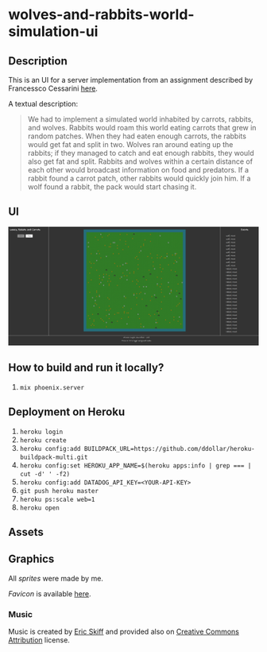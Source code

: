 # wolves-and-rabbits-world-simulation-ui

## Description

This is an UI for a server implementation from an assignment described by Francessco Cessarini [here](http://www.youtube.com/watch?v=d5G3P2iosmA).

A textual description:

> We had to implement a simulated world inhabited by carrots, rabbits, and wolves. Rabbits would roam this world eating carrots that grew in random patches. When they had eaten enough carrots, the rabbits would get fat and split in two. Wolves ran around eating up the rabbits; if they managed to catch and eat enough rabbits, they would also get fat and split. Rabbits and wolves within a certain distance of each other would broadcast information on food and predators. If a rabbit found a carrot patch, other rabbits would quickly join him. If a wolf found a rabbit, the pack would start chasing it.

## UI

![Simulation in action](/docs/Screenshot.png)

## How to build and run it locally?

1. `mix phoenix.server`

## Deployment on Heroku

1. `heroku login`
2. `heroku create`
3. `heroku config:add BUILDPACK_URL=https://github.com/ddollar/heroku-buildpack-multi.git`
4. `heroku config:set HEROKU_APP_NAME=$(heroku apps:info | grep === | cut -d' ' -f2)`
5. `heroku config:add DATADOG_API_KEY=<YOUR-API-KEY>`
6. `git push heroku master`
7. `heroku ps:scale web=1`
8. `heroku open`

## Assets

## Graphics

All *sprites* were made by me.

*Favicon* is available [here](http://www.favicon.cc/?action=icon&file_id=719881).

### Music

Music is created by [Eric Skiff](http://ericskiff.com/music/) and provided also on [Creative Commons Attribution](http://creativecommons.org/licenses/by/3.0/) license.

